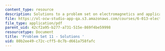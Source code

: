 ```yaml
---
content_type: resource
description: Solutions to a problem set on electromagnetics and applications.
file: https://ol-ocw-studio-app-qa.s3.amazonaws.com/courses/6-013-electromagnetics-and-applications-fall-2005/80b2ee49c72ccff58c7bd661a758fafc_ps11_solution.pdf
file_type: application/pdf
parent_uid: 42cf2a95-b277-a731-515e-869f4be59998
resourcetype: Document
title: 'Problem Set 11 - Solutions '
uid: 80b2ee49-c72c-cff5-8c7b-d661a758fafc
---
```

